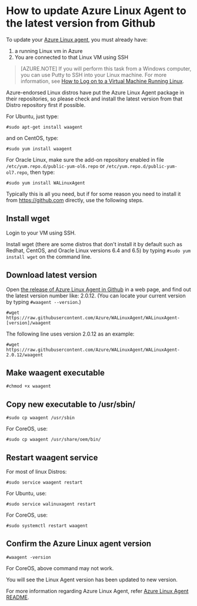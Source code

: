 <properties
	pageTitle="How to update Azure Linux Agent to latest version from Github"
	description="Learn how to update Azure Linux Agent from Github for your Linux VM in Azure."
	services="virtual-machines"
	documentationCenter=""
	authors="SuperScottz"
	manager="timlt"
	editor=""/>

<tags
	ms.service="virtual-machines"
	ms.workload="infrastructure-services"
	ms.tgt_pltfrm="vm-linux"
	ms.devlang="na"
	ms.topic="article"
	ms.date="06/16/2015"
	ms.author="mingzhan"/>


# How to update Azure Linux Agent to the latest version from Github

To update your [Azure Linux agent](https://github.com/Azure/WALinuxAgent), you must already have:

1. a running Linux vm in Azure
2. You are connected to that Linux VM using SSH

> [AZURE.NOTE] If you will perform this task from a Windows computer, you can use Putty to SSH into your Linux machine. For more information, see [How to Log on to a Virtual Machine Running Linux](virtual-machines-linux-how-to-log-on.md).

Azure-endorsed Linux distros have put the Azure Linux Agent package in their repositories, so please check and install the latest version from that Distro repository first if possible.  

For Ubuntu, just type:
     
    #sudo apt-get install waagent

and on CentOS, type:

    #sudo yum install waagent

For Oracle Linux, make sure the add-on repository enabled in file `/etc/yum.repo.d/public-yum-ol6.repo` or `/etc/yum.repo.d/public-yum-ol7.repo`, then type:

    #sudo yum install WALinuxAgent

Typically this is all you need, but if for some reason you need to install it from https://github.com directly, use the following steps. 


## Install wget

Login to your VM using SSH. 

Install wget (there are some distros that don't install it by default such as Redhat, CentOS, and Oracle Linux versions 6.4 and 6.5) by typing `#sudo yum install wget` on the command line.


## Download latest version

Open [the release of Azure Linux Agent in Github](https://github.com/Azure/WALinuxAgent/releases) in a web page, and find out the latest version number like: 2.0.12. (You can locate your current version by typing `#waagent --version`.)

    #wget https://raw.githubusercontent.com/Azure/WALinuxAgent/WALinuxAgent-[version]/waagent  

The following line uses version 2.0.12 as an example:

    #wget https://raw.githubusercontent.com/Azure/WALinuxAgent/WALinuxAgent-2.0.12/waagent  

## Make waagent executable

    #chmod +x waagent

## Copy new executable to /usr/sbin/
    
    #sudo cp waagent /usr/sbin

For CoreOS, use:

    #sudo cp waagent /usr/share/oem/bin/
 
## Restart waagent service

For most of linux Distros:

    #sudo service waagent restart

For Ubuntu, use:

    #sudo service walinuxagent restart

For CoreOS, use:

    #sudo systemctl restart waagent 

## Confirm the Azure Linux agent version
   
    #waagent -version

For CoreOS, above command may not work.

You will see the Linux Agent version has been updated to new version.

For more information regarding Azure Linux Agent, refer [Azure Linux Agent README](https://github.com/Azure/WALinuxAgent).



 